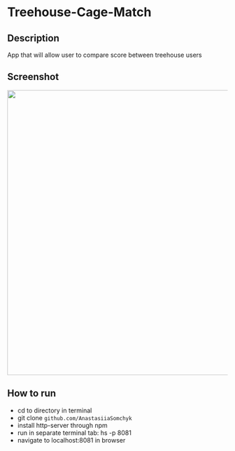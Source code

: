 # Treehouse-Cage-Match

## Description
App that will allow user to compare score between treehouse users

## Screenshot
<img src="https://media.giphy.com/media/61Za8VdE4uGWv3r0l6/giphy.gif" width="650">

## How to run
* cd to directory in terminal
* git clone ````github.com/AnastasiiaSomchyk````
* install http-server through npm
* run in separate terminal tab: hs -p 8081
* navigate to localhost:8081 in browser

